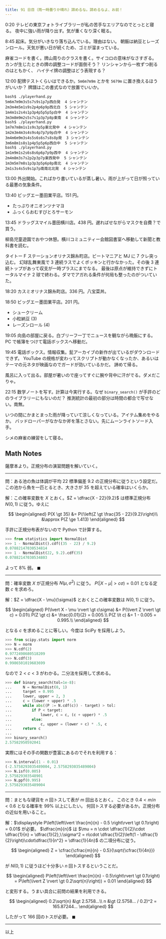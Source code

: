 ```yaml
---
title: 91 日目（雨一時曇りか晴れ）諦めるな。諦めるなよ、お前！
---
```


0:20 テレビの東京フォトライブラリーが私の苦手なエリアなのでとっとと寝る。
夜中に強い雨が降り出す。気が重くなり深く眠る。

8:45 起床。気分がいきなり落ち込んでいる。理由はない。
朝飯は納豆とレーズンロール。天気が悪い日が続くため、ゴミが溜まっている。

麻雀コードを書く。牌山周りのクラスを書く。サイコロの意味がなさすぎる。
カンが生じたときの牌の調整コードが面倒そう？ リンシャンから一枚ずつ削るのはともかく、
ハイテイ牌の調整はどう表現する？

12:00 配牌テストくらいはできるか。`5m6m7m9m` とかを `5679m` に置き換えるほうがいいか？
牌譜はこの書式なので放置でいいか。

```text
bash$ ./playerhand.py
5m6m7m9m3s5s7s9s1p7p西白発  4 シャンテン
2m3m4m5m1s9s2p4p6p9p西北白  5 シャンテン
1m4m1s2s4s1p3p4p5p5p5p白中  4 シャンテン
3m3m8m9m2s5s7s1p3p7p8p東南  4 シャンテン
bash$ ./playerhand.py
1m7m7m8m1s1s9s3p5p東北発中  4 シャンテン
1m2m3m4m3s4s9s4p7p7p9p白中  4 シャンテン
3m4m6m9m3s4s5s6s6s7s8s8p発  3 シャンテン
3m6m8m1s8s1p4p5p5p6p西白中  5 シャンテン
bash$ ./playerhand.py
1m1m9m1s2s6s8s6p6p7p9p西中  4 シャンテン
2m4m8m3s7s2p2p3p7p東西発中  5 シャンテン
1m3m5m7m8s1p3p3p5p6p8p南北  4 シャンテン
2m1s3s4s5s9s1p7p南南北北発  4 シャンテン
```

13:00 外出開始。こればかり書いているが蒸し暑い。雨が上がって日が照っている最悪の気象条件。

13:40 ビッグエー墨田業平店。151 円。

* たっぷりオニオンツナマヨ
* ふっくらおむすびとろサーモン

13:45 ドラッグスマイル墨田横川店。438 円。遅ればせながらマスクを自費？で買う。

柳島児童遊園でおやつ休憩。横川コミュニティー会館図書室へ移動して新聞と教科書を読む。

タイトー F ステーションオリナス錦糸町店。ビートマニアと MJ に 7 クレ突っ込む。
幻球乱舞東風で 3 連続ラスでよくポッキンと行かなかった。その後 3 連続トップがあって収支が一時プラスにまでなる。
最後は原点が維持できずにトータルマイナ 2 球で終わる。ダマでアガれる条件が何局も整ったのがついていた。

18:20 カスミオリナス錦糸町店。336 円。八宝菜丼。

18:50 ビッグエー墨田業平店。201 円。

* シュークリーム
* 小粒納豆 (3)
* レーズンロール (4)

19:05 向島の部屋に戻る。白ブリーフ一丁でニュースを観ながら晩飯にする。
PC で帳簿をつけて電話ボックスへ移動だ。

19:45 電話ボックス。情報収集。髭アーカイブの新作が出ているがダウンロードできず。
YouTube の規格が変わってスクリプトが動かなくなったか、あるいはテーマの元ネタが映画なのでガードが効いているかだ。
諦めて帰る。

風呂に入って出る。部屋が暑いので座ってすぐに腕や背中に汗がでる。ダメだこりゃ。

22:15 数学ノートを写す。計算は今実行する。なぜ `binary_search()` が手許のどのライブラリーにもないのだ？
推測統計の最初の部分は時間の都合で写せない。南無。

いつの間にかまとまった雨が降っていて涼しくなっている。アイテム集めをやるか。
バッドローパーがなかなか斧を落とさない。先にムーンライトソード入手。

シメの麻雀の練習をして寝る。

## Math Notes

薩摩本より。正規分布の演習問題を解いていく。

----

問：ある池の魚は体調が平均 $22$ 標準偏差 $9.2$ の正規分布に従うという設定だ。
この池から魚を一匹とるとき、大きさが $35$ を超えている確率はいくらか。

解：この確率変数を $X$ とおく。$Z = \dfrac{X - 22}{9.2}$ は標準正規分布
$N(0, 1)$ に従う。ゆえに

$$
\begin{aligned}
P(X \gt 35) &= P\!\left(Z \gt \frac{35 - 22}{9.2}\right)\\
&\approx P(Z \ge 1.413)
\end{aligned}
$$

手許に正規分布表がないので Python で計算する。

```python
>>> from statistics import NormalDist
>>> 1 - NormalDist().cdf((35 - 22) / 9.2)
0.07882147030534814
>>> 1 - NormalDist(22, 9.2).cdf(35)
0.07882147030534803
```

よって $8\%$ 弱。
$\blacksquare$

----

問：確率変数 $X$ が正規分布 $N(\mu, \sigma^2)$ に従う。
$P(\lvert X - \mu \rvert \gt c\sigma) = 0.01$ となる定数 $c$ を求めろ。

解：$Z = \dfrac{X - \mu}{\sigma}$ とおくとこの確率変数は $N(0, 1)$ に従う。

$$
\begin{aligned}
P(\lvert X - \mu \rvert \gt c\sigma) &= P(\lvert Z \rvert \gt c) = 0.01\\
P(Z \gt c) &= \frac{0.01}{2} = 0.005.\\
P(Z \lt c) &= 1 - 0.005 = 0.995.\\
\end{aligned}
$$

となる $c$ を求めることに等しい。今度は SciPy を採用しよう。

```python
>>> from scipy.stats import norm
>>> N = norm
>>> N.cdf(2)
0.9772498680518209
>>> N.cdf(3)
0.9986501019683699
```

なので $2 \lt c \lt 3$ がわかる。二分法を採用して求める。

```python
>>> def binary_search(tol=1e-8):
...     N = NormalDist(0, 1)
...     target = 0.995
...     lower, upper = 2, 3
...     c = (lower + upper) * .5
...     while abs((P := N.cdf(c)) - target) > tol:
...         if P < target:
...             lower, c = c, (c + upper) * .5
...         else:
...             c, upper = (lower + c) * .5, c
...     return c
...
>>> binary_search()
2.57582950592041
```

実際にはその手の関数が豊富にあるのでそれを利用する：

```python
>>> N.interval(1 - 0.01)
(-2.5758293035489004, 2.5758293035489004)
>>> N.isf(0.005)
2.575829303548901
>>> N.ppf(0.995)
2.5758293035489004
```

----

問：まともな硬貨を $n$ 回トスして表が $m$ 回出るとおく。
このとき $0.4 \lt m/n \lt 0.6$ となる確率を $99\%$ 以上にしたい。
何回トスする必要があるか。正規分布の近似を用いること。

解：$\displaystyle P\left(\left\lvert \frac{m}{n} - 0.5 \right\rvert \gt 0.1\right) = 0.01$ が必要。
$\dfrac{m}{n}$ は $\mu = n \cdot \dfrac{1}{2}\cdot \dfrac{1}{n} = \dfrac{1}{2},\:\sigma^2 = n\cdot \dfrac{1}{2}\left(1 - \dfrac{1}{2}\right)\cdot\dfrac{1}{n^2} = \dfrac{1}{4n}$ の二項分布に従う。

$$
\begin{aligned}
Z = \cfrac{\cfrac{m}{n} - 0.5}{\sqrt{\cfrac{1}{4n}}}
\end{aligned}
$$

が $N(0, 1)$ に従うほど十分多い $n$ 回トスするということだ。

$$
\begin{aligned}
P\left(\left\lvert \frac{m}{n} - 0.5\right\rvert \gt 0.1\right)
= P\left(\lvert Z \rvert \gt 0.2\sqrt{n}\right))
= 0.01
\end{aligned}
$$

と変形する。うまい具合に前問の結果を利用できる。

$$
\begin{aligned}
0.2\sqrt{n} &\gt 2.5758...\\
n &\gt (2.5758... / 0.2)^2 = 165.87244...
\end{aligned}
$$

したがって $166$ 回のトスが必要。
$\blacksquare$

----

以上

